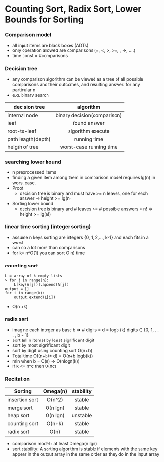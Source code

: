 # Counting Sort, Radix Sort, Lower Bounds for Sorting

### Comparison model

- all input items are black boxes (ADTs)
- only operation allowed are comparisons (=, <, >, >=, , =>, ....)
- time const = #comparisons

### Decision tree

- any comparison algorithm can be viewed as a tree of all possible comparisons and their outcomes, and resulting answer. for any particular n
- e.g. binary search

| decision tree      |          algorithm          |
| ------------------ | :-------------------------: |
| internal node      | binary decision(comparison) |
| leaf               |        found answer         |
| root-to-leaf       |      algorithm execute      |
| path leagth(depth) |        running time         |
| heigth of tree     |   worst-case running time   |

### searching lower bound

- n preprocessed items
- finding a given item among them in comparison model requires lg(n) in worst case.
- Proof
  - decision tree is binary and must have >= n leaves, one for each answer => height >= lg(n)
- Sorting lower bound
  - decision tree is binary and # leaves >= # possible answers = n! => height >= lg(n!)

### linear time sorting (integer sorting)

- assume n keys sorting are integers {0, 1, 2,..., k-1} and each fits in a word
- can do a lot more than comparisons
- for k= n^O(1) you can sort O(n) time

### counting sort

    L = array of k empty lists
    > for j in range(n):
        L[key(A[j])].append(A[j])
    output = []
    for i in range(k):
        output.extend(L[i])

- O(n +k)

### radix sort

- imagine each integer as base b => # digits = d = logb (k) digits ∈ {0, 1, . . . , b − 1}
- sort (all n items) by least significant digit
- sort by most significant digit
- sort by digit using counting sort O(n+b)
- Total time O((n+b)\* d) = O(n+b logb(k))
- min when b = O(n) => O(nlogn(k))
- if k <= n^c then O(nc)

### Recitation

| Sorting        | Omega(n) | stability |
| -------------- | :------: | :-------: |
| insertion sort |  O(n^2)  |  stable   |
| merge sort     | O(n lgn) |  stable   |
| heap sort      | O(n lgn) | unstable  |
| counting sort  |  O(n+k)  |  stable   |
| radix sort     |   O(n)   |  stable   |

- comparison model : at least Omega(n lgn)
- sort stability: A sorting algorithm is stable if elements with the same key appear in the output array in the same
  order as they do in the input array
